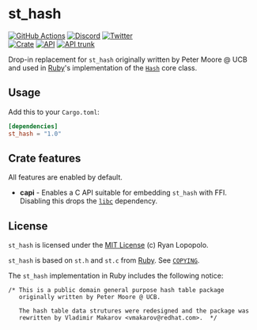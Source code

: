 # st_hash

[![GitHub Actions](https://github.com/artichoke/st_hash/workflows/CI/badge.svg)](https://github.com/artichoke/st_hash/actions)
[![Discord](https://img.shields.io/discord/607683947496734760)](https://discord.gg/QCe2tp2)
[![Twitter](https://img.shields.io/twitter/follow/artichokeruby?label=Follow&style=social)](https://twitter.com/artichokeruby)
<br>
[![Crate](https://img.shields.io/crates/v/st_hash.svg)](https://crates.io/crates/st_hash)
[![API](https://docs.rs/st_hash/badge.svg)](https://docs.rs/st_hash)
[![API trunk](https://img.shields.io/badge/docs-trunk-blue.svg)](https://artichoke.github.io/st_hash/st_hash/)

Drop-in replacement for `st_hash` originally written by Peter Moore @ UCB and
used in [Ruby](https://github.com/ruby/ruby)'s implementation of the
[`Hash`][hash] core class.

## Usage

Add this to your `Cargo.toml`:

```toml
[dependencies]
st_hash = "1.0"
```

## Crate features

All features are enabled by default.

- **capi** - Enables a C API suitable for embedding `st_hash` with FFI.
  Disabling this drops the [`libc`] dependency.

## License

`st_hash` is licensed under the [MIT License](LICENSE) (c) Ryan Lopopolo.

`st_hash` is based on `st.h` and `st.c` from
[Ruby](https://github.com/ruby/ruby). See [`COPYING`](COPYING).

The `st_hash` implementation in Ruby includes the following notice:

```
/* This is a public domain general purpose hash table package
   originally written by Peter Moore @ UCB.

   The hash table data strutures were redesigned and the package was
   rewritten by Vladimir Makarov <vmakarov@redhat.com>.  */
```

[hash]: https://ruby-doc.org/core-2.6.3/Hash.html
[`libc`]: https://crates.io/crates/libc
